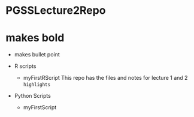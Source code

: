 # PGSSLecture2Repo
# makes bold
- makes bullet point
- R scripts
  - myFirstRScript
This repo has the files and notes for lecture 1 and 2
`highlights`

- Python Scripts
  - myFirstScript
